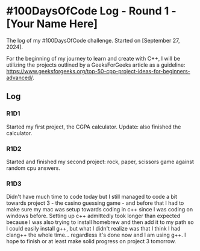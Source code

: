# #100DaysOfCode Log - Round 1 - [Your Name Here]

The log of my #100DaysOfCode challenge. Started on [September 27, 2024].

For the beginning of my journey to learn and create with C++, I will be utilizing the projects outlined by a GeeksForGeeks article as a guideline: <https://www.geeksforgeeks.org/top-50-cpp-project-ideas-for-beginners-advanced/>. 

## Log

### R1D1 
Started my first project, the CGPA calculator.
Update: also finished the calculator.

### R1D2
Started and finished my second project: rock, paper, scissors game against random cpu answers.

### R1D3
Didn't have much time to code today but I still managed to code a bit towards project 3 - the casino guessing game - and before that I had to make sure my mac was setup towards coding in c++ since I was coding on windows before. Setting up c++ admittedly took longer than expected because I was also trying to install homebrew and then add it to my path so I could easily install g++, but what I didn't realize was that I think I had clang++ the whole time... regardless it's done now and I am using g++. I hope to finish or at least make solid progress on project 3 tomorrow.
